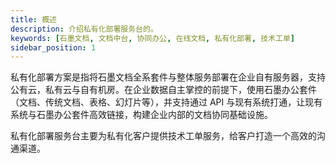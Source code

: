 ```yaml
---
title: 概述
description: 介绍私有化部署服务台的。
keywords: [石墨文档, 文档中台, 协同办公, 在线文档, 私有化部署, 技术工单]
sidebar_position: 1
---
```


私有化部署方案是指将石墨文档全系套件与整体服务部署在企业自有服务器，支持公有云，私有云与自有机房。在企业数据自主掌控的前提下，使用石墨办公套件（文档、传统文档、表格、幻灯片等），并支持通过 API 与现有系统打通，让现有系统与石墨办公套件高效链接，构建企业内部的文档协同基础设施。

私有化部署服务台主要为私有化客户提供技术工单服务，给客户打造一个高效的沟通渠道。

